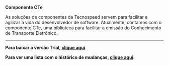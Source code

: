 ﻿**Componente CTe**

As soluções de componentes da Tecnospeed servem para facilitar e agilizar a vida do desenvolvedor de software. 
Atualmente, contamos com o componente CTe, uma biblioteca para facilitar a emissão do Conhecimento de Transporte Eletrônico. 

***

**Para baixar a versão Trial, [clique aqui](https://s3-sa-east-1.amazonaws.com/tecnospeed-trial/setup_cte_tecnoaccount_13.1.64.31.exe "Baixar o Componente CTe Trial")**.

**Para ver uma lista com o histórico de mudanças, [clique aqui](https://github.com/tecnospeed/Componente-CTe/blob/master/CHANGELOG.md "Changelog").**
